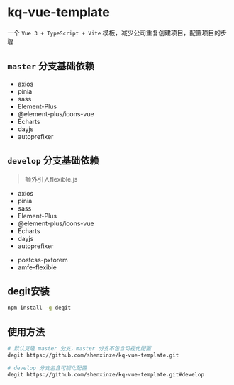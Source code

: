 # kq-vue-template

一个 `Vue 3 + TypeScript + Vite` 模板，减少公司重复创建项目，配置项目的步骤

## `master` 分支基础依赖

- axios
- pinia
- sass
- Element-Plus
- @element-plus/icons-vue
- Echarts
- dayjs
- autoprefixer

## `develop` 分支基础依赖

> 额外引入flexible.js

- axios
- pinia
- sass
- Element-Plus
- @element-plus/icons-vue
- Echarts
- dayjs
- autoprefixer

+ postcss-pxtorem
+ amfe-flexible

## degit安装

```sh
npm install -g degit
```

##

## 使用方法

```sh
# 默认克隆 master 分支，master 分支不包含可视化配置
degit https://github.com/shenxinze/kq-vue-template.git
```

```sh
# develop 分支包含可视化配置
degit https://github.com/shenxinze/kq-vue-template.git#develop
```




